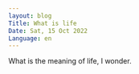 ```yaml
---
layout: blog
Title: What is life
Date: Sat, 15 Oct 2022
Language: en
---
```

What is the meaning of life, I wonder.